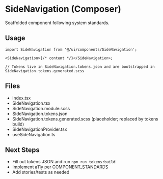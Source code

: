# SideNavigation (Composer)

Scaffolded component following system standards.

## Usage

```tsx
import SideNavigation from '@/ui/components/SideNavigation';

<SideNavigation>{/* content */}</SideNavigation>;

// Tokens live in SideNavigation.tokens.json and are bootstrapped in SideNavigation.tokens.generated.scss
```

## Files

- index.tsx
- SideNavigation.tsx
- SideNavigation.module.scss
- SideNavigation.tokens.json
- SideNavigation.tokens.generated.scss (placeholder; replaced by tokens build)
- SideNavigationProvider.tsx
- useSideNavigation.ts

## Next Steps

- Fill out tokens JSON and run `npm run tokens:build`
- Implement a11y per COMPONENT_STANDARDS
- Add stories/tests as needed
